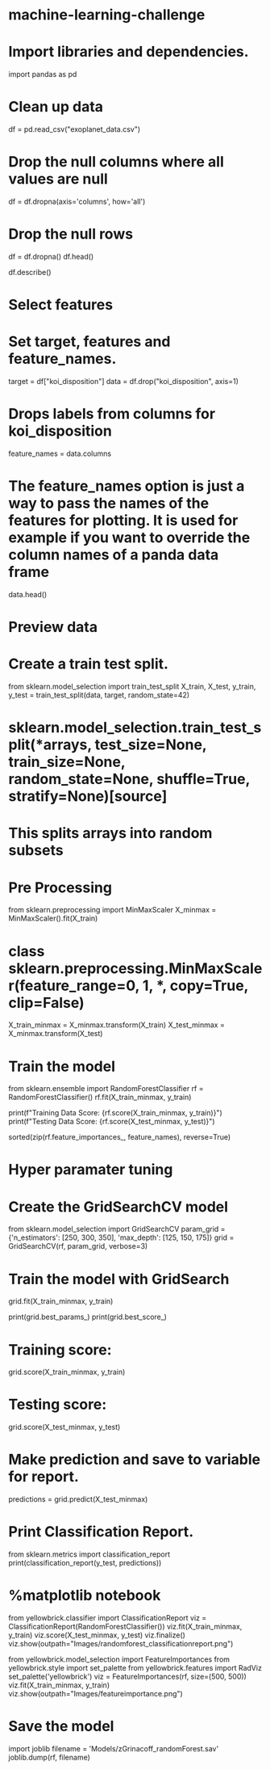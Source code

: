 # machine-learning-challenge

# Import libraries and dependencies.
import pandas as pd
# Clean up data
df = pd.read_csv("exoplanet_data.csv")
# Drop the null columns where all values are null
df = df.dropna(axis='columns', how='all')
# Drop the null rows
df = df.dropna()
df.head()

df.describe()

# Select features
# Set target, features and feature_names.
target = df["koi_disposition"]
data = df.drop("koi_disposition", axis=1)
# Drops labels from columns for koi_disposition
feature_names = data.columns
# The feature_names option is just a way to pass the names of the features for plotting. It is used for example if you want to override the column names of a panda data frame
data.head()
# Preview data

# Create a train test split. 
from sklearn.model_selection import train_test_split
X_train, X_test, y_train, y_test = train_test_split(data, target, random_state=42)
# sklearn.model_selection.train_test_split(*arrays, test_size=None, train_size=None, random_state=None, shuffle=True, stratify=None)[source] 
# This splits arrays into random subsets

# Pre Processing
from sklearn.preprocessing import MinMaxScaler
X_minmax = MinMaxScaler().fit(X_train)
# class sklearn.preprocessing.MinMaxScaler(feature_range=0, 1, *, copy=True, clip=False)

X_train_minmax = X_minmax.transform(X_train)
X_test_minmax = X_minmax.transform(X_test)

# Train the model 
from sklearn.ensemble import RandomForestClassifier
rf = RandomForestClassifier()
rf.fit(X_train_minmax, y_train)

print(f"Training Data Score: {rf.score(X_train_minmax, y_train)}")
print(f"Testing Data Score: {rf.score(X_test_minmax, y_test)}")

sorted(zip(rf.feature_importances_, feature_names), reverse=True)

# Hyper paramater tuning
# Create the GridSearchCV model
from sklearn.model_selection import GridSearchCV
param_grid = {'n_estimators': [250, 300, 350],
              'max_depth': [125, 150, 175]}
grid = GridSearchCV(rf, param_grid, verbose=3)

# Train the model with GridSearch
grid.fit(X_train_minmax, y_train)

print(grid.best_params_)
print(grid.best_score_)

# Training score:
grid.score(X_train_minmax, y_train)

# Testing score:
grid.score(X_test_minmax, y_test)

# Make prediction and save to variable for report.
predictions = grid.predict(X_test_minmax)

# Print Classification Report.
from sklearn.metrics import classification_report
print(classification_report(y_test, predictions))

# %matplotlib notebook
from yellowbrick.classifier import ClassificationReport
viz = ClassificationReport(RandomForestClassifier())
viz.fit(X_train_minmax, y_train)
viz.score(X_test_minmax, y_test)
viz.finalize()
viz.show(outpath="Images/randomforest_classificationreport.png")

from yellowbrick.model_selection import FeatureImportances
from yellowbrick.style import set_palette
from yellowbrick.features import RadViz
set_palette('yellowbrick')
viz = FeatureImportances(rf, size=(500, 500))
viz.fit(X_train_minmax, y_train)
viz.show(outpath="Images/featureimportance.png")

# Save the model
import joblib
filename = 'Models/zGrinacoff_randomForest.sav'
joblib.dump(rf, filename)
